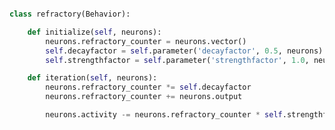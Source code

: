 ```pythonclass refractory(Behavior):    def initialize(self, neurons):        neurons.refractory_counter = neurons.vector()        self.decayfactor = self.parameter('decayfactor', 0.5, neurons)        self.strengthfactor = self.parameter('strengthfactor', 1.0, neurons)    def iteration(self, neurons):        neurons.refractory_counter *= self.decayfactor        neurons.refractory_counter += neurons.output        neurons.activity -= neurons.refractory_counter * self.strengthfactor```